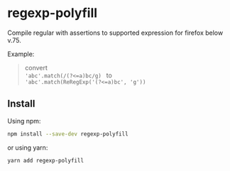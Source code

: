 # regexp-polyfill

Compile regular with assertions to supported expression for firefox below v.75.

Example:
> convert  
> `'abc'.match(/(?<=a)bc/g) `
> to  
> `'abc'.match(ReRegExp('(?<=a)bc', 'g'))`

## Install

Using npm:

```sh
npm install --save-dev regexp-polyfill
```

or using yarn:

```sh
yarn add regexp-polyfill
```
